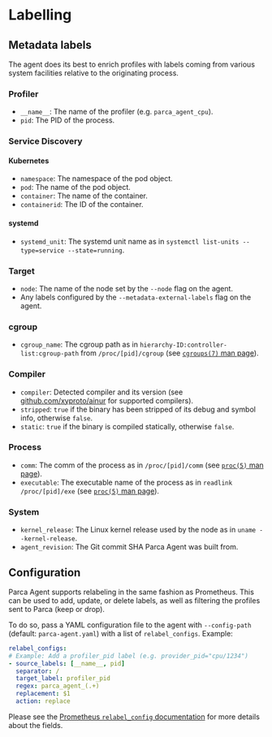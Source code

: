 # Labelling

## Metadata labels

The agent does its best to enrich profiles with labels coming from various system facilities relative to the originating process.

### Profiler

* `__name__`: The name of the profiler (e.g. `parca_agent_cpu`).
* `pid`: The PID of the process.

### Service Discovery

#### Kubernetes

* `namespace`: The namespace of the pod object.
* `pod`: The name of the pod object.
* `container`: The name of the container.
* `containerid`: The ID of the container.

#### systemd

* `systemd_unit`: The systemd unit name as in `systemctl list-units --type=service --state=running`.

### Target

* `node`: The name of the node set by the `--node` flag on the agent.
* Any labels configured by the `--metadata-external-labels` flag on the agent.

### cgroup

* `cgroup_name`: The cgroup path as in `hierarchy-ID:controller-list:cgroup-path` from `/proc/[pid]/cgroup` (see [`cgroups(7)` man page](https://man7.org/linux/man-pages/man7/cgroups.7.html)).

### Compiler

* `compiler`: Detected compiler and its version (see [github.com/xyproto/ainur](https://pkg.go.dev/github.com/xyproto/ainur#readme-features-and-limitations) for supported compilers).
* `stripped`: `true` if the binary has been stripped of its debug and symbol info, otherwise `false`.
* `static`: `true` if the binary is compiled statically, otherwise `false`.

### Process

* `comm`: The comm of the process as in `/proc/[pid]/comm` (see [`proc(5)` man page](https://man7.org/linux/man-pages/man5/proc.5.html)).
* `executable`: The executable name of the process as in `readlink /proc/[pid]/exe` (see [`proc(5)` man page](https://man7.org/linux/man-pages/man5/proc.5.html)).

### System

* `kernel_release`: The Linux kernel release used by the node as in `uname --kernel-release`.
* `agent_revision`: The Git commit SHA Parca Agent was built from.

## Configuration

Parca Agent supports relabeling in the same fashion as Prometheus.
This can be used to add, update, or delete labels, as well as filtering the profiles sent to Parca (keep or drop).

To do so, pass a YAML configuration file to the agent with `--config-path` (default: `parca-agent.yaml`) with a list of `relabel_configs`.
Example:

```yaml
relabel_configs:
# Example: Add a profiler_pid label (e.g. provider_pid="cpu/1234")
- source_labels: [__name__, pid]
  separator: /
  target_label: profiler_pid
  regex: parca_agent_(.+)
  replacement: $1
  action: replace
```

Please see the [Prometheus `relabel_config` documentation](https://prometheus.io/docs/prometheus/latest/configuration/configuration/#relabel_config) for more details about the fields.
